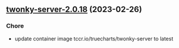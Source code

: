 

## [twonky-server-2.0.18](https://github.com/truecharts/charts/compare/twonky-server-2.0.17...twonky-server-2.0.18) (2023-02-26)

### Chore

- update container image tccr.io/truecharts/twonky-server to latest
  
  